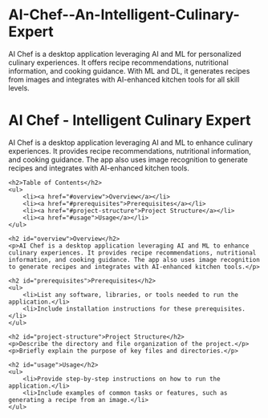 # AI-Chef--An-Intelligent-Culinary-Expert
AI Chef is a desktop application leveraging AI and ML for personalized culinary experiences. It offers recipe recommendations, nutritional information, and cooking guidance. With ML and DL, it generates recipes from images and integrates with AI-enhanced kitchen tools for all skill levels.
<!DOCTYPE html>
<html lang="en">
<head>
    <meta charset="UTF-8">
    <meta name="viewport" content="width=device-width, initial-scale=1.0">
    <title>AI Chef - Intelligent Culinary Expert</title>
</head>
<body>
    <h1>AI Chef - Intelligent Culinary Expert</h1>
    <p>AI Chef is a desktop application leveraging AI and ML to enhance culinary experiences. It provides recipe recommendations, nutritional information, and cooking guidance. The app also uses image recognition to generate recipes and integrates with AI-enhanced kitchen tools.</p>

    <h2>Table of Contents</h2>
    <ul>
        <li><a href="#overview">Overview</a></li>
        <li><a href="#prerequisites">Prerequisites</a></li>
        <li><a href="#project-structure">Project Structure</a></li>
        <li><a href="#usage">Usage</a></li>
    </ul>

    <h2 id="overview">Overview</h2>
    <p>AI Chef is a desktop application leveraging AI and ML to enhance culinary experiences. It provides recipe recommendations, nutritional information, and cooking guidance. The app also uses image recognition to generate recipes and integrates with AI-enhanced kitchen tools.</p>

    <h2 id="prerequisites">Prerequisites</h2>
    <ul>
        <li>List any software, libraries, or tools needed to run the application.</li>
        <li>Include installation instructions for these prerequisites.</li>
    </ul>

    <h2 id="project-structure">Project Structure</h2>
    <p>Describe the directory and file organization of the project.</p>
    <p>Briefly explain the purpose of key files and directories.</p>

    <h2 id="usage">Usage</h2>
    <ul>
        <li>Provide step-by-step instructions on how to run the application.</li>
        <li>Include examples of common tasks or features, such as generating a recipe from an image.</li>
    </ul>
</body>
</html>
